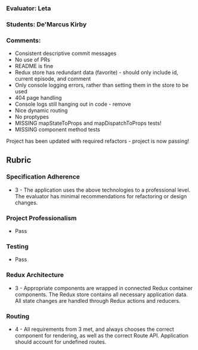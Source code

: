 ### Evaluator: Leta
### Students: De'Marcus Kirby
### Comments:

* Consistent descriptive commit messages
* No use of PRs
* README is fine
* Redux store has redundant data (favorite) - should only include id, current episode, and comment
* Only console logging errors, rather than setting them in the store to be used
* 404 page handling
* Console logs still hanging out in code - remove
* Nice dynamic routing
* No proptypes
* MISSING mapStateToProps and mapDispatchToProps tests!
* MISSING component method tests

<!-- PROJECT FAILING!
Extension due Thursday @ 9pm:
  - Complete and pass testing (see notes above)
  - Implement PropTypes  -->
  
Project has been updated with required refactors - project is now passing!

## Rubric

### Specification Adherence

* 3 - The application uses the above technologies to a professional level. The evaluator has minimal recommendations for refactoring or design changes.

### Project Professionalism

* Pass

### Testing

* Pass

### Redux Architecture

* 3 - Appropriate components are wrapped in connected Redux container components. The Redux store contains all necessary      application data. All state changes are handled through Redux actions and reducers.

### Routing

* 4 - All requirements from 3 met, and always chooses the correct component for rendering, as well as the correct Route API. Application should account for undefined routes.
